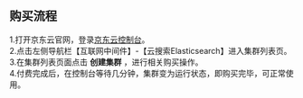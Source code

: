 ## 购买流程

1.打开京东云官网，登录[京东云控制台](https://console.jdcloud.com)。</br>
2.点击左侧导航栏【互联网中间件】-【云搜索Elasticsearch】进入集群列表页。</br>
3.在集群列表页面点击 **创建集群** ，进行相关购买操作。</br>
4.付费完成后，在控制台等待几分钟，集群变为运行状态，即购买完毕，可正常使用。

